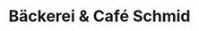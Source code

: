---
title: "Bäckerei & Café Schmid"
url: /pfaffenhausen/baeckerei-und-cafe-schmid/
shop: Bäckerei
---